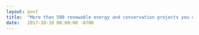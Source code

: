 ```yaml
---
layout: post
title:  "More than 500 renewable energy and conservation projects you can build"
date:   2017-10-10 08:00:00 -0700
---
```


